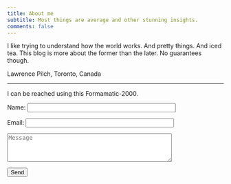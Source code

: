 ```yaml
---
title: About me
subtitle: Most things are average and other stunning insights.  
comments: false
---
```


I like trying to understand how the world works. And pretty things. And iced tea. This blog is more about the former than the later. No guarantees though.

Lawrence Pilch, Toronto, Canada

<hr>
I can be reached using this Formamatic-2000.
<p>
<form name="submitMsg" netlify-honeypot="bot-field" action="/page/thanks" netlify>
  <p>
    <label>Name: <input type="text" name="name" required="required" size="40"></label>
  </p>
  <p>
    <label>Email: <input type="email" name="email" required="required" size="40"></label>
  </p>
  <p>
    <textarea rows="4" cols="45" name="msg" required="required" placeholder="Message"></textarea>
  </p>
  <p>
    <button type="submit">Send</button>
  </p>
  <p style="display:none;">
    <label>Don’t fill this out: <input name="bot-field"></label>
  </p>
</form>